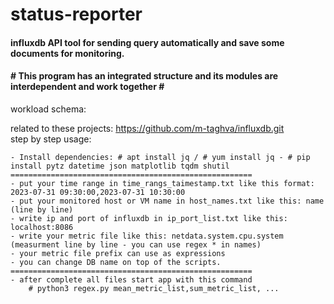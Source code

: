 # status-reporter
<h4>influxdb API tool for sending query automatically and save some documents for monitoring.</h4>
<h4># This program has an integrated structure and its modules are interdependent and work together #</h4>
workload schema:


related to these projects: https://github.com/m-taghva/influxdb.git
<br>step by step usage:</br>
   
    - Install dependencies: # apt install jq / # yum install jq - # pip install pytz datetime json matplotlib tqdm shutil 
    ======================================================
    - put your time range in time_rangs_taimestamp.txt like this format: 2023-07-31 09:30:00,2023-07-31 10:30:00
    - put your monitored host or VM name in host_names.txt like this: name (line by line)
    - write ip and port of influxdb in ip_port_list.txt like this: localhost:8086
    - write your metric file like this: netdata.system.cpu.system (measurment line by line - you can use regex * in names)
    - your metric file prefix can use as expressions
    - you can change DB name on top of the scripts.
    ======================================================
    - after complete all files start app with this command
        # python3 regex.py mean_metric_list,sum_metric_list, ... 
      
